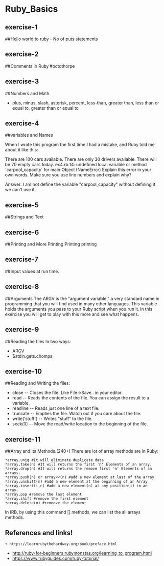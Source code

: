 # Ruby_Basics
exercise-1
-
##Hello world to ruby - No of puts statements

exercise-2
-
##Comments in Ruby #octothorpe

exercise-3
-
##Numbers and Math

  + plus, minus, slash, asterisk, percent, less-than, greater than, less than or equal to, greater than or equal to

exercise-4
-
##variables and Names

When I wrote this program the first time I had a mistake, and Ruby told me about it like this:

There are 100 cars available.
There are only 30 drivers available.
There will be 70 empty cars today.
ex4.rb:14: undefined local variable or method `carpool_capacity' for
    main:Object (NameError)
Explain this error in your own words. Make sure you use line numbers and explain why?

  Answer:
    I am not define the variable "carpool_capacity" without defining it we can't use it.

exercise-5
-
##Strings and Text

exercise-6
-
##Printing and More Printing Printing printing

exercise-7
-
##Input values at run time.

exercise-8
-
##Arguments
The ARGV is the "argument variable," a very standard name in programming that you will find used in many other languages. This variable holds the arguments you pass to your Ruby script when you run it. In this exercise you will get to play with this more and see what happens.

exercise-9
-
##Reading the files In two ways:
  * ARGV
  * $stdin.gets.chomps

exercise-10
-
##Reading and Writing the files:

  * close -- Closes the file. Like File->Save.. in your editor.
  * read -- Reads the contents of the file. You can assign the result to a variable.
  * readline -- Reads just one line of a text file.
  * truncate -- Empties the file. Watch out if you care about the file.
  * write('stuff') -- Writes "stuff" to the file.
  * seek(0) -- Move the read/write location to the beginning of the file.


exercise-11
-
##Array and its Methods.(240+)
There are lot of array methods are in Ruby:

    *array.uniq #It will eliminate duplicate data
    *array.take(n) #It will returns the first 'n' Elements of an array.
    *array.drop(n) #It will returns the remove first 'n' Elements of an arrays.
    *array.push(n) or array<<(n) #add a new element at last of the array
    *array.unshift(n) #add a new element at the beginning of an Array
    *array.insert(i,n) #add a new element(n) at any position(i) in an array.
    *array.pop #remove the last element
    *array.shift #remove the first element
    *array.delete(n) #remeove the element

In IRB, by using this command [].methods, we can list the all arrays methods.

References and links!
-

	+ https://learnrubythehardway.org/book/preface.html
  * http://ruby-for-beginners.rubymonstas.org/learning_to_program.html
  * https://www.rubyguides.com/ruby-tutorial/
